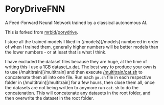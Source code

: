 # PoryDriveFNN
A Feed-Forward Neural Network trained by a classical autonomous AI.

This is forked from [mrbid/porydrive](https://github.com/mrbid/porydrive).

I store all the trained models I liked in (/models)[/models] numbered in order of when I trained them, generally higher numbers will be better models than the lower numbers - or at least that is what I think.

I have excluded the dataset files because they are huge, at the time of writing this I use a 1GB dataset_x.dat. The best way to produce your own is to use (/multitrain)[/multitrain] and then execute [/multitrain/cat.sh](/multitrain/cat.sh) to concatenate them all into one file. Run each `go.sh` file in each respective folder in (/multitrain)[/multitrain] for a few hours, then close them all, once the datasets are not being written to anymore run `cat.sh` to do the concatenation. This will concatenate any datasets in the root folder, and then overwrite the dataset in the root folder.
